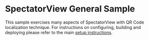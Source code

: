 # SpectatorView General Sample

This sample exercises many aspects of SpectatorView with QR Code localization technique. For instructions on configuring, building and deploying please refer to the main [setup instructions](../../doc/SpectatorView.Setup.md).
